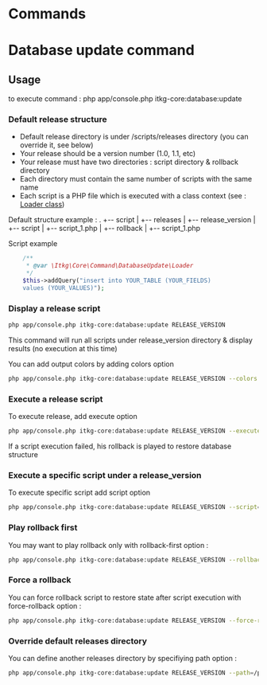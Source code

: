 Commands
========

# Database update command

## Usage

to execute command : php app/console.php itkg-core:database:update

### Default release structure

* Default release directory is under /scripts/releases directory (you can override it, see below)
* Your release should be a version number (1.0, 1.1, etc)
* Your release must have two directories : script directory & rollback directory
* Each directory must contain the same number of scripts with the same name
* Each script is a PHP file which is executed with a class context (see : [Loader class](https://github.com/itkg/core/blob/master/src/Itkg/Core/Command/DatabaseUpdate/Loader.php))


Default structure example :
.
+-- script
|  +-- releases
|     +-- release_version
|        +-- script
|           +-- script_1.php
|        +-- rollback
|           +-- script_1.php


Script example

```php
    /**
     * @var \Itkg\Core\Command\DatabaseUpdate\Loader
     */
    $this->addQuery("insert into YOUR_TABLE (YOUR_FIELDS)
    values (YOUR_VALUES)");
```

### Display a release script
```bash
php app/console.php itkg-core:database:update RELEASE_VERSION
```

This command will run all scripts under release_version directory & display results (no execution at this time)

You can add output colors by adding colors option

```bash
php app/console.php itkg-core:database:update RELEASE_VERSION --colors
```

### Execute a release script

To execute release, add execute option

```bash
php app/console.php itkg-core:database:update RELEASE_VERSION --execute
```

If a script execution failed, his rollback is played to restore database structure

### Execute a specific script under a release_version

To execute specific script add script option

```bash
php app/console.php itkg-core:database:update RELEASE_VERSION --script=YOUR_SCRIPT_NAME
```

### Play rollback first

You may want to play rollback only with rollback-first option :

```bash
php app/console.php itkg-core:database:update RELEASE_VERSION --rollback-first
```

### Force a rollback

You can force rollback script to restore state after script execution with force-rollback option :

```bash
php app/console.php itkg-core:database:update RELEASE_VERSION --force-rollback
```

### Override default releases directory

You can define another releases directory by specifiying path option :

```bash
php app/console.php itkg-core:database:update RELEASE_VERSION --path=/path/to/you/releases/directory
```
